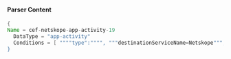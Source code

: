 #### Parser Content
```Java
{
Name = cef-netskope-app-activity-19
  DataType = "app-activity"
  Conditions = [ """"type":"""", """destinationServiceName=Netskope""", """"activity":"View All"""" ]
}
```
